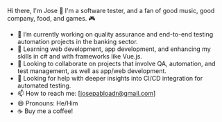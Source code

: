 Hi there, I'm Jose 👋
I'm a software tester, and a fan of good music, good company, food, and games. 🎮

- 🔭 I’m currently working on quality assurance and end-to-end testing automation projects in the banking sector.
- 🌱 Learning web development, app development, and enhancing my skills in c# and with frameworks like Vue.js.
- 👯 Looking to collaborate on projects that involve QA, automation, and test management, as well as app/web development.
- 🤔 Looking for help with deeper insights into CI/CD integration for automated testing.
- 📫 How to reach me: [josepabloadr@gmail.com]
- 😄 Pronouns: He/Him
- ☕ Buy me a coffee!
